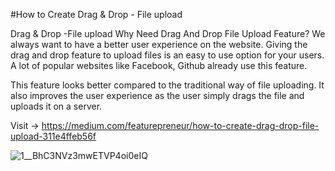 #How to Create Drag & Drop - File upload

Drag & Drop -File upload
Why Need Drag And Drop File Upload Feature?
We always want to have a better user experience on the website. Giving the drag and drop feature to upload files is an easy to use option for your users. A lot of popular websites like Facebook, Github already use this feature.

This feature looks better compared to the traditional way of file uploading. It also improves the user experience as the user simply drags the file and uploads it on a server. 

Visit -> https://medium.com/featurepreneur/how-to-create-drag-drop-file-upload-311e4ffeb56f

![1__BhC3NVz3mwETVP4oi0eIQ](https://user-images.githubusercontent.com/82393502/215392784-3fc7c1c3-d1e5-4e17-bf3a-8f6c2bebdc2f.gif)



